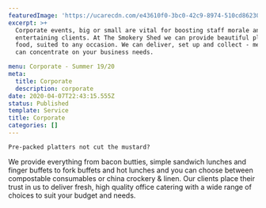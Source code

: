 ```yaml
---
featuredImage: 'https://ucarecdn.com/e43610f0-3bc0-42c9-8974-510cd8623002/'
excerpt: >+
  Corporate events, big or small are vital for boosting staff morale and
  entertaining clients. At The Smokery Shed we can provide beautiful platters of
  food, suited to any occasion. We can deliver, set up and collect - meaning you
  can concentrate on your business needs. 

menu: Corporate - Summer 19/20
meta:
  title: Corporate
  description: corporate
date: 2020-04-07T22:43:15.555Z
status: Published
template: Service
title: Corporate
categories: []
---
```

`Pre-packed platters not cut the mustard?`

We provide everything from bacon butties, simple sandwich lunches and finger buffets to fork buffets and hot lunches and you can choose between compostable consumables or china crockery & linen. Our clients place their trust in us to deliver fresh, high quality office catering with a wide range of choices to suit your budget and needs.